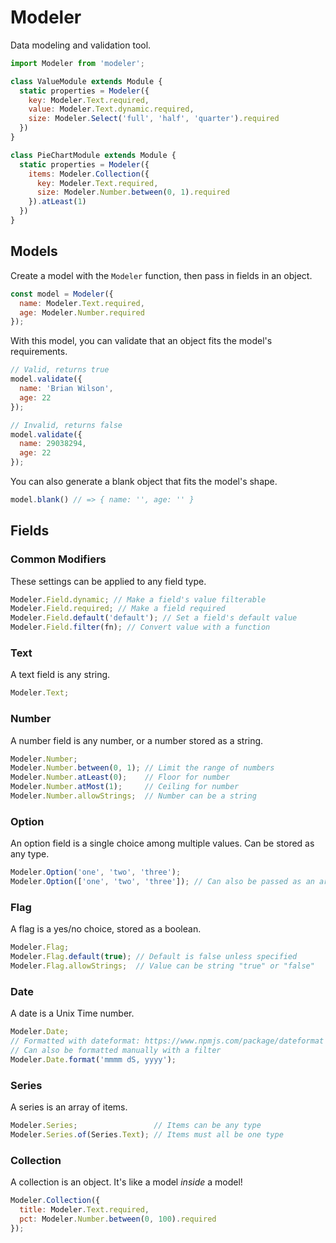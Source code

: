 # Modeler

Data modeling and validation tool.

```js
import Modeler from 'modeler';

class ValueModule extends Module {
  static properties = Modeler({
    key: Modeler.Text.required,
    value: Modeler.Text.dynamic.required,
    size: Modeler.Select('full', 'half', 'quarter').required
  })
}

class PieChartModule extends Module {
  static properties = Modeler({
    items: Modeler.Collection({
      key: Modeler.Text.required,
      size: Modeler.Number.between(0, 1).required
    }).atLeast(1)
  })
}
```

## Models

Create a model with the `Modeler` function, then pass in fields in an object.

```js
const model = Modeler({
  name: Modeler.Text.required,
  age: Modeler.Number.required
});
```

With this model, you can validate that an object fits the model's requirements.

```js
// Valid, returns true
model.validate({
  name: 'Brian Wilson',
  age: 22
});

// Invalid, returns false
model.validate({
  name: 29038294,
  age: 22
});
```

You can also generate a blank object that fits the model's shape.

```js
model.blank() // => { name: '', age: '' }
```

## Fields

### Common Modifiers

These settings can be applied to any field type.

```js
Modeler.Field.dynamic; // Make a field's value filterable
Modeler.Field.required; // Make a field required
Modeler.Field.default('default'); // Set a field's default value
Modeler.Field.filter(fn); // Convert value with a function
```

### Text

A text field is any string.

```js
Modeler.Text;
```

### Number

A number field is any number, or a number stored as a string.

```js
Modeler.Number;
Modeler.Number.between(0, 1); // Limit the range of numbers
Modeler.Number.atLeast(0);    // Floor for number
Modeler.Number.atMost(1);     // Ceiling for number
Modeler.Number.allowStrings;  // Number can be a string
```

### Option

An option field is a single choice among multiple values. Can be stored as any type.

```js
Modeler.Option('one', 'two', 'three');
Modeler.Option(['one', 'two', 'three']); // Can also be passed as an array
```

### Flag

A flag is a yes/no choice, stored as a boolean.

```js
Modeler.Flag;
Modeler.Flag.default(true); // Default is false unless specified
Modeler.Flag.allowStrings;  // Value can be string "true" or "false"
```

### Date

A date is a Unix Time number.

```js
Modeler.Date;
// Formatted with dateformat: https://www.npmjs.com/package/dateformat
// Can also be formatted manually with a filter
Modeler.Date.format('mmmm dS, yyyy');
```

### Series

A series is an array of items.

```js
Modeler.Series;                 // Items can be any type
Modeler.Series.of(Series.Text); // Items must all be one type
```

### Collection

A collection is an object. It's like a model *inside* a model!

```js
Modeler.Collection({
  title: Modeler.Text.required,
  pct: Modeler.Number.between(0, 100).required
});
```

